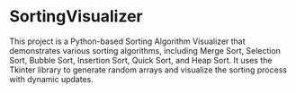 # SortingVisualizer
This project is a Python-based Sorting Algorithm Visualizer that demonstrates various sorting algorithms, including Merge Sort, Selection Sort, Bubble Sort, Insertion Sort, Quick Sort, and Heap Sort. It uses the Tkinter library to generate random arrays and visualize the sorting process with dynamic updates.
